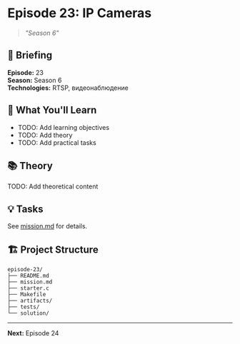 # Episode 23: IP Cameras
> *"Season 6"*

## 📖 Briefing

**Episode:** 23  
**Season:** Season 6  
**Technologies:** RTSP, видеонаблюдение

## 🎯 What You'll Learn

- TODO: Add learning objectives
- TODO: Add theory
- TODO: Add practical tasks

## 📚 Theory

TODO: Add theoretical content

## 💡 Tasks

See [mission.md](mission.md) for details.

## 🏗 Project Structure

```
episode-23/
├── README.md
├── mission.md
├── starter.c
├── Makefile
├── artifacts/
├── tests/
└── solution/
```

---

**Next:** Episode 24
